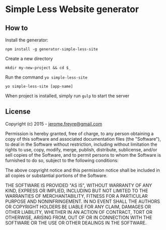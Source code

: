 # Simple Less Website generator

## How to

Install the generator:
```
npm install -g generator-simple-less-site
```

Create a new directory
```
mkdir my-new-project && cd $_
```

Run the command `yo simple-less-site`
```
yo simple-less-site [app-name]
```

When project is installed, simply run `gulp` to start the server


## License

Copyright (c) 2015 - jerome.freyre@gmail.com

Permission is hereby granted, free of charge, to any person obtaining a copy of this software and associated documentation files (the "Software"), to deal in the Software without restriction, including without limitation the rights to use, copy, modify, merge, publish, distribute, sublicense, and/or sell copies of the Software, and to permit persons to whom the Software is furnished to do so, subject to the following conditions:

The above copyright notice and this permission notice shall be included in all copies or substantial portions of the Software.

THE SOFTWARE IS PROVIDED "AS IS", WITHOUT WARRANTY OF ANY KIND, EXPRESS OR IMPLIED, INCLUDING BUT NOT LIMITED TO THE WARRANTIES OF MERCHANTABILITY, FITNESS FOR A PARTICULAR PURPOSE AND NONINFRINGEMENT. IN NO EVENT SHALL THE AUTHORS OR COPYRIGHT HOLDERS BE LIABLE FOR ANY CLAIM, DAMAGES OR OTHER LIABILITY, WHETHER IN AN ACTION OF CONTRACT, TORT OR OTHERWISE, ARISING FROM, OUT OF OR IN CONNECTION WITH THE SOFTWARE OR THE USE OR OTHER DEALINGS IN THE SOFTWARE.
